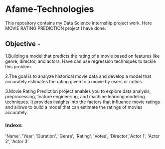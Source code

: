 # Afame-Technologies
This repository contains my Data Science internship project work. Here MOVIE RATING PREDICTION project I have done.
## Objective -
1.Building a model that predicts the rating of a movie based on features like genre, director, and actors. Have
can use regression techniques to tackle this problem.

2.The goal is to analyze historical movie data and develop a model that accurately estimates the rating
given to a movie by users or critics.

3.Movie Rating Prediction project enables you to explore data analysis, preprocessing, feature engineering,
and machine learning modeling techniques. It provides insights into the factors that influence movie
ratings and allows to build a model that can estimate the ratings of movies accurately.

### Indexs 
'Name', 'Year', 'Duration', 'Genre', 'Rating', 'Votes', 'Director','Actor 1', 'Actor 2', 'Actor 3'

